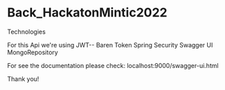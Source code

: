 # Back_HackatonMintic2022

Technologies

For this Api we're using 
JWT-- Baren Token
Spring Security
Swagger UI
MongoRepository

For see the documentation please check:  localhost:9000/swagger-ui.html

Thank you!
